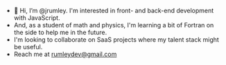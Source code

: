 - 👋 Hi, I’m @jrumley. I'm interested in front- and back-end development with JavaScript. 
- And, as a student of math and physics, I'm learning a bit of Fortran on the side to help me in the future.
- I'm looking to collaborate on SaaS projects where my talent stack might be useful.
- Reach me at rumleydev@gmail.com

